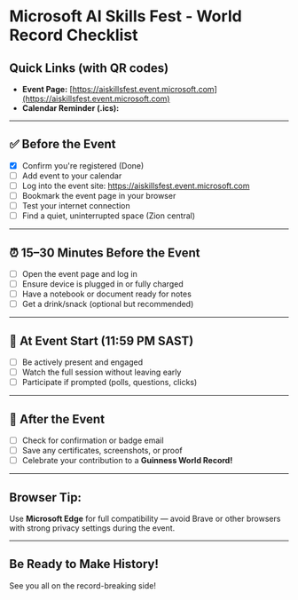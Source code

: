 # Microsoft AI Skills Fest - World Record Checklist

## Quick Links (with QR codes)
- **Event Page:** [https://aiskillsfest.event.microsoft.com](https://aiskillsfest.event.microsoft.com)
- **Calendar Reminder (.ics):**

---

## ✅ Before the Event
- [x] Confirm you're registered (Done)
- [ ] Add event to your calendar
- [ ] Log into the event site: https://aiskillsfest.event.microsoft.com
- [ ] Bookmark the event page in your browser
- [ ] Test your internet connection
- [ ] Find a quiet, uninterrupted space (Zion central)

---

## ⏰ 15–30 Minutes Before the Event
- [ ] Open the event page and log in
- [ ] Ensure device is plugged in or fully charged
- [ ] Have a notebook or document ready for notes
- [ ] Get a drink/snack (optional but recommended)

---

## 🚨 At Event Start (11:59 PM SAST)
- [ ] Be actively present and engaged
- [ ] Watch the full session without leaving early
- [ ] Participate if prompted (polls, questions, clicks)

---

## 🎉 After the Event
- [ ] Check for confirmation or badge email
- [ ] Save any certificates, screenshots, or proof
- [ ] Celebrate your contribution to a **Guinness World Record!**

---

## Browser Tip:
Use **Microsoft Edge** for full compatibility — avoid Brave or other browsers with strong privacy settings during the event.

---

## Be Ready to Make History!
See you all on the record-breaking side!
